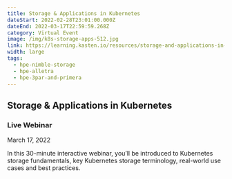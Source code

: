 ```yaml
---
title: Storage & Applications in Kubernetes
dateStart: 2022-02-28T23:01:00.000Z
dateEnd: 2022-03-17T22:59:59.268Z
category: Virtual Event
image: /img/k8s-storage-apps-512.jpg
link: https://learning.kasten.io/resources/storage-and-applications-in-kubernetes-webinar/?utm_campaign=Webinars-Learning&utm_source=hpe&utm_content=storage-applications-031722
width: large
tags:
  - hpe-nimble-storage
  - hpe-alletra
  - hpe-3par-and-primera
---
```

## Storage & Applications in Kubernetes 

### Live Webinar

March 17, 2022

In this 30-minute interactive webinar, you’ll be introduced to Kubernetes storage fundamentals, key Kubernetes storage terminology, real-world use cases and best practices.

